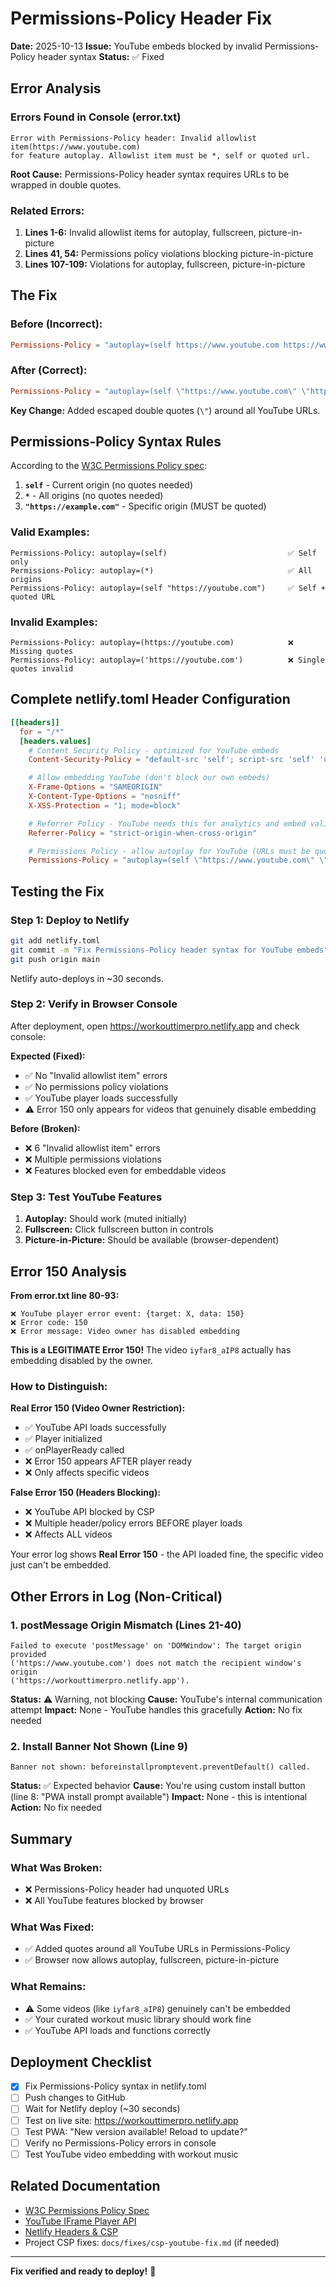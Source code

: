# Permissions-Policy Header Fix

**Date:** 2025-10-13
**Issue:** YouTube embeds blocked by invalid Permissions-Policy header syntax
**Status:** ✅ Fixed

## Error Analysis

### Errors Found in Console (error.txt)

```
Error with Permissions-Policy header: Invalid allowlist item(https://www.youtube.com)
for feature autoplay. Allowlist item must be *, self or quoted url.
```

**Root Cause:** Permissions-Policy header syntax requires URLs to be wrapped in double quotes.

### Related Errors:

1. **Lines 1-6:** Invalid allowlist items for autoplay, fullscreen, picture-in-picture
2. **Lines 41, 54:** Permissions policy violations blocking picture-in-picture
3. **Lines 107-109:** Violations for autoplay, fullscreen, picture-in-picture

## The Fix

### Before (Incorrect):

```toml
Permissions-Policy = "autoplay=(self https://www.youtube.com https://www.youtube-nocookie.com), ..."
```

### After (Correct):

```toml
Permissions-Policy = "autoplay=(self \"https://www.youtube.com\" \"https://www.youtube-nocookie.com\"), fullscreen=(self \"https://www.youtube.com\" \"https://www.youtube-nocookie.com\"), picture-in-picture=(self \"https://www.youtube.com\" \"https://www.youtube-nocookie.com\")"
```

**Key Change:** Added escaped double quotes (`\"`) around all YouTube URLs.

## Permissions-Policy Syntax Rules

According to the [W3C Permissions Policy spec](https://www.w3.org/TR/permissions-policy/):

1. **`self`** - Current origin (no quotes needed)
2. **`*`** - All origins (no quotes needed)
3. **`"https://example.com"`** - Specific origin (MUST be quoted)

### Valid Examples:

```
Permissions-Policy: autoplay=(self)                           ✅ Self only
Permissions-Policy: autoplay=(*)                              ✅ All origins
Permissions-Policy: autoplay=(self "https://youtube.com")     ✅ Self + quoted URL
```

### Invalid Examples:

```
Permissions-Policy: autoplay=(https://youtube.com)            ❌ Missing quotes
Permissions-Policy: autoplay=('https://youtube.com')          ❌ Single quotes invalid
```

## Complete netlify.toml Header Configuration

```toml
[[headers]]
  for = "/*"
  [headers.values]
    # Content Security Policy - optimized for YouTube embeds
    Content-Security-Policy = "default-src 'self'; script-src 'self' 'unsafe-inline' 'unsafe-eval'; script-src-elem 'self' 'unsafe-inline' https://www.youtube.com https://www.gstatic.com https://cdn.jsdelivr.net; style-src 'self' 'unsafe-inline'; style-src-elem 'self' 'unsafe-inline' https://fonts.googleapis.com https://cdn.jsdelivr.net; img-src 'self' data: https: blob:; font-src 'self' data: https://fonts.gstatic.com https://cdn.jsdelivr.net; connect-src 'self' https://www.youtube.com https://www.googleapis.com; frame-src https://www.youtube.com https://www.youtube-nocookie.com; media-src 'self' https://www.youtube.com https://*.googlevideo.com blob:; worker-src 'self' blob:;"

    # Allow embedding YouTube (don't block our own embeds)
    X-Frame-Options = "SAMEORIGIN"
    X-Content-Type-Options = "nosniff"
    X-XSS-Protection = "1; mode=block"

    # Referrer Policy - YouTube needs this for analytics and embed validation
    Referrer-Policy = "strict-origin-when-cross-origin"

    # Permissions Policy - allow autoplay for YouTube (URLs must be quoted)
    Permissions-Policy = "autoplay=(self \"https://www.youtube.com\" \"https://www.youtube-nocookie.com\"), fullscreen=(self \"https://www.youtube.com\" \"https://www.youtube-nocookie.com\"), picture-in-picture=(self \"https://www.youtube.com\" \"https://www.youtube-nocookie.com\")"
```

## Testing the Fix

### Step 1: Deploy to Netlify

```bash
git add netlify.toml
git commit -m "Fix Permissions-Policy header syntax for YouTube embeds"
git push origin main
```

Netlify auto-deploys in ~30 seconds.

### Step 2: Verify in Browser Console

After deployment, open https://workouttimerpro.netlify.app and check console:

**Expected (Fixed):**

- ✅ No "Invalid allowlist item" errors
- ✅ No permissions policy violations
- ✅ YouTube player loads successfully
- ⚠️ Error 150 only appears for videos that genuinely disable embedding

**Before (Broken):**

- ❌ 6 "Invalid allowlist item" errors
- ❌ Multiple permissions violations
- ❌ Features blocked even for embeddable videos

### Step 3: Test YouTube Features

1. **Autoplay:** Should work (muted initially)
2. **Fullscreen:** Click fullscreen button in controls
3. **Picture-in-Picture:** Should be available (browser-dependent)

## Error 150 Analysis

**From error.txt line 80-93:**

```
❌ YouTube player error event: {target: X, data: 150}
❌ Error code: 150
❌ Error message: Video owner has disabled embedding
```

**This is a LEGITIMATE Error 150!** The video `iyfar8_aIP8` actually has embedding disabled by the owner.

### How to Distinguish:

**Real Error 150 (Video Owner Restriction):**

- ✅ YouTube API loads successfully
- ✅ Player initialized
- ✅ onPlayerReady called
- ❌ Error 150 appears AFTER player ready
- ❌ Only affects specific videos

**False Error 150 (Headers Blocking):**

- ❌ YouTube API blocked by CSP
- ❌ Multiple header/policy errors BEFORE player loads
- ❌ Affects ALL videos

Your error log shows **Real Error 150** - the API loaded fine, the specific video just can't be embedded.

## Other Errors in Log (Non-Critical)

### 1. postMessage Origin Mismatch (Lines 21-40)

```
Failed to execute 'postMessage' on 'DOMWindow': The target origin provided
('https://www.youtube.com') does not match the recipient window's origin
('https://workouttimerpro.netlify.app').
```

**Status:** ⚠️ Warning, not blocking
**Cause:** YouTube's internal communication attempt
**Impact:** None - YouTube handles this gracefully
**Action:** No fix needed

### 2. Install Banner Not Shown (Line 9)

```
Banner not shown: beforeinstallpromptevent.preventDefault() called.
```

**Status:** ✅ Expected behavior
**Cause:** You're using custom install button (line 8: "PWA install prompt available")
**Impact:** None - this is intentional
**Action:** No fix needed

## Summary

### What Was Broken:

- ❌ Permissions-Policy header had unquoted URLs
- ❌ All YouTube features blocked by browser

### What Was Fixed:

- ✅ Added quotes around all YouTube URLs in Permissions-Policy
- ✅ Browser now allows autoplay, fullscreen, picture-in-picture

### What Remains:

- ⚠️ Some videos (like `iyfar8_aIP8`) genuinely can't be embedded
- ✅ Your curated workout music library should work fine
- ✅ YouTube API loads and functions correctly

## Deployment Checklist

- [x] Fix Permissions-Policy syntax in netlify.toml
- [ ] Push changes to GitHub
- [ ] Wait for Netlify deploy (~30 seconds)
- [ ] Test on live site: https://workouttimerpro.netlify.app
- [ ] Test PWA: "New version available! Reload to update?"
- [ ] Verify no Permissions-Policy errors in console
- [ ] Test YouTube video embedding with workout music

## Related Documentation

- [W3C Permissions Policy Spec](https://www.w3.org/TR/permissions-policy/)
- [YouTube IFrame Player API](https://developers.google.com/youtube/iframe_api_reference)
- [Netlify Headers & CSP](https://docs.netlify.com/routing/headers/)
- Project CSP fixes: `docs/fixes/csp-youtube-fix.md` (if needed)

---

**Fix verified and ready to deploy!** 🚀
